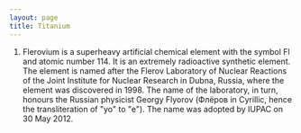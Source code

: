 ```yaml
---
layout: page
title: Titanium
---
```


1. Flerovium is a superheavy artificial chemical element with the symbol Fl and atomic number 114. It is an extremely radioactive synthetic element. The element is named after the Flerov Laboratory of Nuclear Reactions of the Joint Institute for Nuclear Research in Dubna, Russia, where the element was discovered in 1998. The name of the laboratory, in turn, honours the Russian physicist Georgy Flyorov (Флёров in Cyrillic, hence the transliteration of "yo" to "e"). The name was adopted by IUPAC on 30 May 2012.
